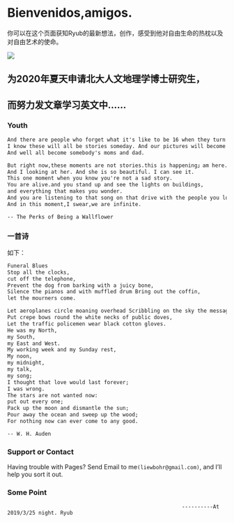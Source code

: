 # Bienvenidos,amigos.

你可以在这个页面获知Ryub的最新想法，创作，感受到他对自由生命的热枕以及对自由艺术的使命。
<p><img src ="https://b-ssl.duitang.com/uploads/item/201706/10/20170610200050_UM43X.jpeg"> </p>

## 为2020年夏天申请北大人文地理学博士研究生，
## 而努力发文章学习英文中……

###  Youth

```markdown
And there are people who forget what it's like to be 16 when they turn 17.
I know these will all be stories someday. And our pictures will become old photographs. 
And well all become somebody's moms and dad.

But right now,these moments are not stories.this is happening」am here.
And I looking at her. And she is so beautiful. I can see it.
This one moment when you know you're not a sad story. 
You are alive.and you stand up and see the lights on buildings,
and everything that makes you wonder.
And you are listening to that song on that drive with the people you love most in this world.
And in this moment,I swear,we are infinite.

-- The Perks of Being a Wallflower
```

### 一首诗

如下：

```markdown
Funeral Blues      
Stop all the clocks, 
cut off the telephone, 
Prevent the dog from barking with a juicy bone,
Silence the pianos and with muffled drum Bring out the coffin, 
let the mourners come. 

Let aeroplanes circle moaning overhead Scribbling on the sky the message He Is Dead. 
Put crepe bows round the white necks of public doves, 
Let the traffic policemen wear black cotton gloves. 
He was my North, 
my South, 
my East and West. 
My working week and my Sunday rest, 
My noon, 
my midnight, 
my talk, 
my song; 
I thought that love would last forever; 
I was wrong. 
The stars are not wanted now: 
put out every one; 
Pack up the moon and dismantle the sun; 
Pour away the ocean and sweep up the wood; 
For nothing now can ever come to any good.   

-- W. H. Auden
```




### Support or Contact

Having trouble with Pages? Send Email to me```(liewbohr@gmail.com)```, and I’ll help you sort it out.

### Some Point 

                                                            ----------At 2019/3/25 night. Ryub


